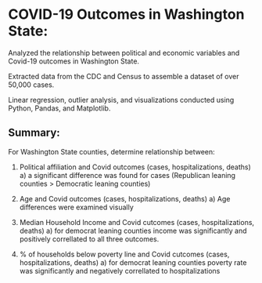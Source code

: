#  **COVID-19 Outcomes in Washington State:**

Analyzed the relationship between political and economic variables and Covid-19 outcomes in Washington State.

Extracted data from the CDC and Census to assemble a dataset of over 50,000 cases.

Linear regression, outlier analysis, and visualizations conducted using Python, Pandas, and Matplotlib.

## **Summary:** 

For Washington State counties, determine relationship between:

1. Political affiliation and Covid outcomes (cases, hospitalizations, deaths)
    a) a significant difference was found for cases (Republican leaning counties > Democratic leaning counties)

2. Age and Covid outcomes (cases, hospitalizations, deaths)
    a) Age differences were examined visually

3. Median Household Income and Covid cutcomes (cases, hospitalizations, deaths)
    a) for democrat leaning counties income was significantly and positively correllated to all three outcomes.

4. % of households below poverty line and Covid cutcomes (cases, hospitalizations, deaths)
    a) for democrat leaning counties poverty rate was significantly and negatively correllated to hospitalizations

